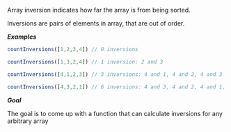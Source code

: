 Array inversion indicates how far the array is from being sorted.

Inversions are pairs of elements in array, that are out of order.

***Examples***

```javascript
countInversions([1,2,3,4]) // 0 inversions

countInversions([1,3,2,4]) // 1 inversion: 2 and 3

countInversions([4,1,2,3]) // 3 inversions: 4 and 1, 4 and 2, 4 and 3

countInversions([4,3,2,1]) // 6 inversions: 4 and 3, 4 and 2, 4 and 1, 3 and 2, 3 and 1, 2 and 1
```

***Goal***

The goal is to come up with a function that can calculate inversions for any arbitrary array
